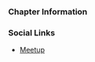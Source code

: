 ### Chapter Information


### Social Links
* [Meetup](https://www.meetup.com/owasp-cincinnati-meetup-group/)

